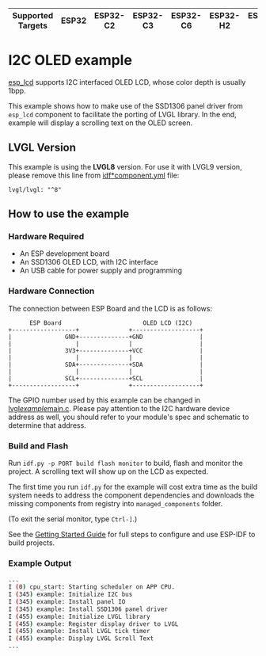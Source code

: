 | Supported Targets | ESP32 | ESP32-C2 | ESP32-C3 | ESP32-C6 | ESP32-H2 | ESP32-P4 | ESP32-S2 | ESP32-S3 |
| ----------------- | ----- | -------- | -------- | -------- | -------- | -------- | -------- | -------- |

# I2C OLED example

[esp_lcd](https://docs.espressif.com/projects/esp-idf/en/latest/esp32/api-reference/peripherals/lcd.html) supports I2C interfaced OLED LCD, whose color depth is usually 1bpp.

This example shows how to make use of the SSD1306 panel driver from `esp_lcd` component to facilitate the porting of LVGL library. In the end, example will display a scrolling text on the OLED screen. 

## LVGL Version

This example is using the **LVGL8** version. For use it with LVGL9 version, please remove this line from [idf*component.yml](main/idf*component.yml) file:
```
lvgl/lvgl: "^8"
```

## How to use the example

### Hardware Required

* An ESP development board
* An SSD1306 OLED LCD, with I2C interface
* An USB cable for power supply and programming

### Hardware Connection

The connection between ESP Board and the LCD is as follows:

```
      ESP Board                       OLED LCD (I2C)
+------------------+              +-------------------+
|               GND+--------------+GND                |
|                  |              |                   |
|               3V3+--------------+VCC                |
|                  |              |                   |
|               SDA+--------------+SDA                |
|                  |              |                   |
|               SCL+--------------+SCL                |
+------------------+              +-------------------+
```

The GPIO number used by this example can be changed in [lvgl*example*main.c](main/i2c*oled*example_main.c). Please pay attention to the I2C hardware device address as well, you should refer to your module's spec and schematic to determine that address.

### Build and Flash

Run `idf.py -p PORT build flash monitor` to build, flash and monitor the project. A scrolling text will show up on the LCD as expected.

The first time you run `idf.py` for the example will cost extra time as the build system needs to address the component dependencies and downloads the missing components from registry into `managed_components` folder.

(To exit the serial monitor, type ``Ctrl-]``.)

See the [Getting Started Guide](https://docs.espressif.com/projects/esp-idf/en/latest/get-started/index.html) for full steps to configure and use ESP-IDF to build projects.

### Example Output

```bash
...
I (0) cpu_start: Starting scheduler on APP CPU.
I (345) example: Initialize I2C bus
I (345) example: Install panel IO
I (345) example: Install SSD1306 panel driver
I (455) example: Initialize LVGL library
I (455) example: Register display driver to LVGL
I (455) example: Install LVGL tick timer
I (455) example: Display LVGL Scroll Text
...
```

